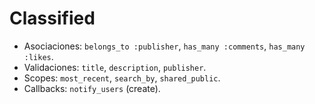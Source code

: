 # Classified

- Asociaciones: `belongs_to :publisher`, `has_many :comments`, `has_many :likes`.
- Validaciones: `title`, `description`, `publisher`.
- Scopes: `most_recent`, `search_by`, `shared_public`.
- Callbacks: `notify_users` (create).
